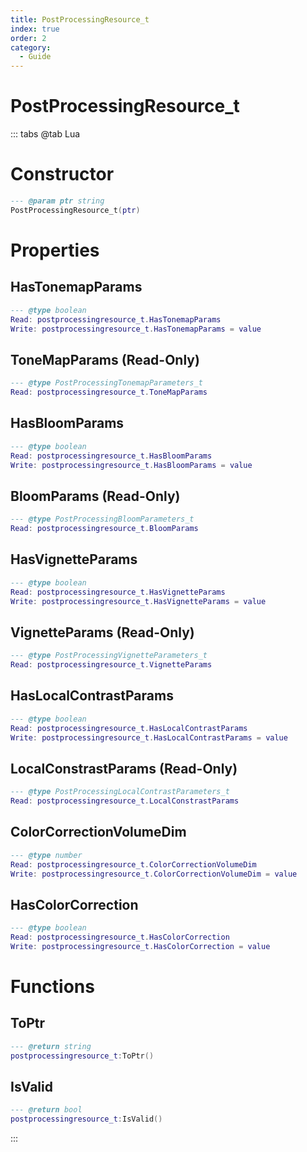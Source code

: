 ```yaml
---
title: PostProcessingResource_t
index: true
order: 2
category:
  - Guide
---
```


# PostProcessingResource_t

::: tabs
@tab Lua
# Constructor
```lua
--- @param ptr string
PostProcessingResource_t(ptr)
```
# Properties
## HasTonemapParams 
```lua
--- @type boolean
Read: postprocessingresource_t.HasTonemapParams
Write: postprocessingresource_t.HasTonemapParams = value
```
## ToneMapParams (Read-Only)
```lua
--- @type PostProcessingTonemapParameters_t
Read: postprocessingresource_t.ToneMapParams
```
## HasBloomParams 
```lua
--- @type boolean
Read: postprocessingresource_t.HasBloomParams
Write: postprocessingresource_t.HasBloomParams = value
```
## BloomParams (Read-Only)
```lua
--- @type PostProcessingBloomParameters_t
Read: postprocessingresource_t.BloomParams
```
## HasVignetteParams 
```lua
--- @type boolean
Read: postprocessingresource_t.HasVignetteParams
Write: postprocessingresource_t.HasVignetteParams = value
```
## VignetteParams (Read-Only)
```lua
--- @type PostProcessingVignetteParameters_t
Read: postprocessingresource_t.VignetteParams
```
## HasLocalContrastParams 
```lua
--- @type boolean
Read: postprocessingresource_t.HasLocalContrastParams
Write: postprocessingresource_t.HasLocalContrastParams = value
```
## LocalConstrastParams (Read-Only)
```lua
--- @type PostProcessingLocalContrastParameters_t
Read: postprocessingresource_t.LocalConstrastParams
```
## ColorCorrectionVolumeDim 
```lua
--- @type number
Read: postprocessingresource_t.ColorCorrectionVolumeDim
Write: postprocessingresource_t.ColorCorrectionVolumeDim = value
```
## HasColorCorrection 
```lua
--- @type boolean
Read: postprocessingresource_t.HasColorCorrection
Write: postprocessingresource_t.HasColorCorrection = value
```
# Functions
## ToPtr
```lua
--- @return string
postprocessingresource_t:ToPtr()
```
## IsValid
```lua
--- @return bool
postprocessingresource_t:IsValid()
```

:::